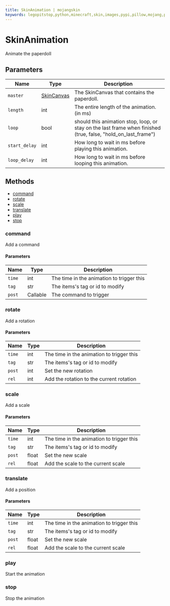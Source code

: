 ```yaml
---
title: SkinAnimation | mojangskin
keywords: legopitstop,python,minecraft,skin,images,pypi,pillow,mojang,pythonpackage
---
```


# SkinAnimation

Animate the paperdoll

## Parameters

| Name          | Type                                 | Description                                                                                                   |
| ------------- | ------------------------------------ | ------------------------------------------------------------------------------------------------------------- |
| `master`      | [SkinCanvas](/mojangskin/SkinCanvas) | The SkinCanvas that contains the paperdoll.                                                                   |
| `length`      | int                                  | The entire length of the animation. (in ms)                                                                   |
| `loop`        | bool                                 | should this animation stop, loop, or stay on the last frame when finished (true, false, "hold_on_last_frame") |
| `start_delay` | int                                  | How long to wait in ms before playing this animation.                                                         |
| `loop_delay`  | int                                  | How long to wait in ms before looping this animation.                                                         |

## Methods

- [command](#command)
- [rotate](#rotate)
- [scale](#scale)
- [translate](#translate)
- [play](#play)
- [stop](#stop)

### command

Add a command

#### Parameters

| Name   | Type     | Description                               |
| ------ | -------- | ----------------------------------------- |
| `time` | int      | The time in the animation to trigger this |
| `tag`  | str      | The items's tag or id to modify           |
| `post` | Callable | The command to trigger                    |

### rotate

Add a rotation

#### Parameters

| Name   | Type | Description                               |
| ------ | ---- | ----------------------------------------- |
| `time` | int  | The time in the animation to trigger this |
| `tag`  | str  | The items's tag or id to modify           |
| `post` | int  | Set the new rotation                      |
| `rel`  | int  | Add the rotation to the current rotation  |

### scale

Add a scale

#### Parameters

| Name   | Type  | Description                               |
| ------ | ----- | ----------------------------------------- |
| `time` | int   | The time in the animation to trigger this |
| `tag`  | str   | The items's tag or id to modify           |
| `post` | float | Set the new scale                         |
| `rel`  | float | Add the scale to the current scale        |

### translate

Add a position

#### Parameters

| Name   | Type  | Description                               |
| ------ | ----- | ----------------------------------------- |
| `time` | int   | The time in the animation to trigger this |
| `tag`  | str   | The items's tag or id to modify           |
| `post` | float | Set the new scale                         |
| `rel`  | float | Add the scale to the current scale        |

### play

Start the animation

### stop

Stop the animation
